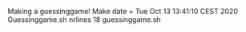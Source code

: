 Making a guessinggame!
Make date = 
Tue Oct 13 13:41:10 CEST 2020
Guessinggame.sh nrlines 
      18 guessinggame.sh
